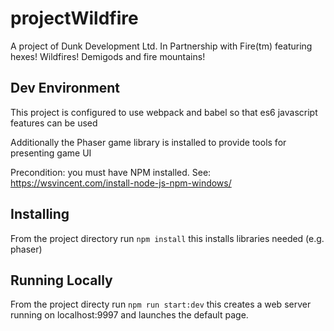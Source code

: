 # projectWildfire
A project of Dunk Development Ltd.
In Partnership with Fire(tm)
featuring hexes! Wildfires! Demigods and fire mountains!

## Dev Environment

This project is configured to use webpack and babel so that es6 javascript features can be used

Additionally the Phaser game library is installed to provide tools for presenting game UI

Precondition:  you must have NPM installed. See: https://wsvincent.com/install-node-js-npm-windows/


## Installing

From the project directory 
run `npm install` this installs libraries needed (e.g. phaser)

## Running Locally

From the project directy run `npm run start:dev`  this creates a web server running on localhost:9997 and launches
the default page. 
